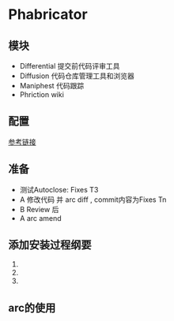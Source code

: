 Phabricator
===========

模块
----

- Differential  提交前代码评审工具
- Diffusion     代码仓库管理工具和浏览器
- Maniphest     代码跟踪
- Phriction     wiki

配置
----

[参考链接](https://secure.phabricator.com/book/phabricator/article/configuration_guide/)

准备
----
* 测试Autoclose: Fixes T3
 * A 修改代码 并 arc diff , commit内容为Fixes Tn
 * B Review 后
 * A arc amend

添加安装过程纲要
----
1.
2.
3.

arc的使用
----